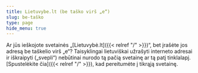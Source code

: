 ```yaml
---
title: Lietuvybe.lt (be taško virš „e“)
slug: be-taško
type: page
hide_menu: true
---
```


Ar jūs ieškojote svetainės „[Lietuvybė.lt]({{< relref "/" >}})“, bet įrašėte jos adresą be taškelio virš „e“? 
Taisyklingai lietuviškai užrašyti interneto adresai ir iškraipyti („svepli“) nebūtinai nurodo tą pačią svetainę
ar tą patį tinklalapį. [Spustelėkite čia]({{< relref "/" >}}), kad pereitumėte į tikrąją svetainę.
